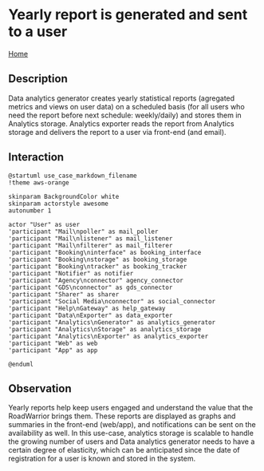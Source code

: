 # Yearly report is generated and sent to a user

[Home](../../README.md#use-cases)

## Description

Data analytics generator creates yearly statistical reports (agregated metrics and views on user data) on a scheduled basis (for all users who need the report before next schedule: weekly/daily) and stores them in Analytics storage. Analytics exporter reads the report from Analytics storage and delivers the report to a user via front-end (and email).

## Interaction


```plantuml
@startuml use_case_markdown_filename
!theme aws-orange

skinparam BackgroundColor white
skinparam actorstyle awesome
autonumber 1

actor "User" as user
'participant "Mail\npoller" as mail_poller
'participant "Mail\nlistener" as mail_listener
'participant "Mail\nfilterer" as mail_filterer
'participant "Booking\ninterface" as booking_interface
'participant "Booking\nstorage" as booking_storage
'participant "Booking\ntracker" as booking_tracker
'participant "Notifier" as notifier
'participant "Agency\nconnector" agency_connector
'participant "GDS\nconnector" as gds_connector
'participant "Sharer" as sharer
'participant "Social Media\nconnector" as social_connector
'participant "Help\nGateway" as help_gateway
'participant "Data\nExporter" as data_exporter
'participant "Analytics\nGenerator" as analytics_generator
'participant "Analytics\nStorage" as analytics_storage
'participant "Analytics\nExporter" as analytics_exporter
'participant "Web" as web
'participant "App" as app

@enduml
```
## Observation

Yearly reports help keep users engaged and understand the value that the RoadWarrior brings them. These reports are displayed as graphs and summaries in the front-end (web/app), and notifications can be sent on the availability as well. In this use-case, analytics storage is scalable to handle the growing number of users and Data analytics generator needs to have a certain degree of elasticity, which can be anticipated since the date of registration for a user is known and stored in the system. 

